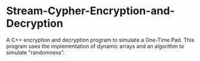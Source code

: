 # Stream-Cypher-Encryption-and-Decryption
A C++ encryption and decryption program to simulate a One-Time Pad. This program uses the implementation of dynamic arrays and an algorithm to simulate "randomness".
